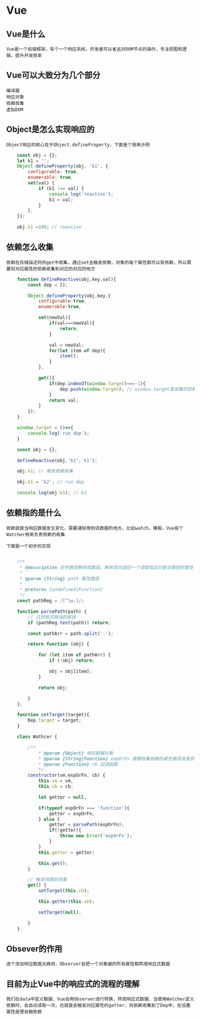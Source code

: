# Vue

## Vue是什么

    Vue是一个前端框架，有个一个响应系统，开发者可以省去对DOM节点的操作，专注视图和逻辑，提升开发效率

## Vue可以大致分为几个部分

    编译器
    响应对象
    依赖收集
    虚拟DOM

## Object是怎么实现响应的

    Object响应的核心在于Object.defineProperty，下面是个简单示例

```javascript
    const obj = {};
    let k1 = '';
    Object.defineProperty(obj, 'k1', {
        configurable: true,
        enumerable: true,
        set(val) {
            if (k1 !== val) {
                console.log('reactive');
                k1 = val;
            }
        },
    });

    obj.k1 =100; // reavtive

```


## 依赖怎么收集

    依赖在存储描述符的get中收集，通过set去触发依赖，对象的每个属性都可以有依赖，所以需要将对应属性的依赖收集到对应的对应的地方


```javascript
    function defineReactive(obj,key,val){
        const dep = [];

        Object.defineProperty(obj,key,{
            configurable:true,
            enumerable:true,

            set(newVal){
                if(val===newVal){
                    return;
                }

                val = newVal;
                for(let item of dep){
                    item();
                }
            },

            get(){
                if(dep.indexOf(window.target)===-1){
                    dep.push(window.target); // window.target是收集的依赖
                }
                return val;
            }
        });
    }

    window.target = ()=>{
        console.log('run dep');
    }

    const obj = {};

    defineReactive(obj,'k1','k1');

    obj.k1; // 触发依赖收集

    obj.k1 = 'k2'; // run dep

    console.log(obj.k1); // k2

```

## 依赖指的是什么

    依赖就是当响应数据发生变化，需要通知用到该数据的地方，比如watch，模板，Vue有个Watcher用来负责依赖的收集

    下面是一个初步的实现

```javascript

    /**
     * @description 将字路径解析成数组，解析成功返回一个读取指定对象该路径的属性
     * 
     * @param {String} path 属性路径
     * 
     * @returns {undefined|Function}
     */
    const pathReg = /[^\w.]/;

    function parsePath(path) {
        // 过滤格式错误的路径
        if (pathReg.test(path)) return;

        const pathArr = path.split('.');

        return function (obj) {

            for (let item of pathArr) {
                if (!obj) return;

                obj = obj[item];
            }

            return obj;

        }
    };

    function setTarget(target){
        Dep.target = target;
    }

    class Wathcer {

        /**
            * @param {Object} 响应数据对象
            * @param {String|Function} expOrFn 需要收集依赖的属性路径或者获取该属性的方法
            * @param {Function} cb 回调函数
            */
        constructor(vm,expOrFn, cb) {
            this.vm = vm,
            this.cb = cb;

            let getter = null;

            if(typeof expOrFn === 'function'){
                getter = expOrFn;
            } else {
                getter = parsePath(expOrFn);
                if(!getter){
                    throw new Error('expOrFn');
                }
            }
            this.getter = getter;

            this.get();
        }

        // 触发依赖的收集
        get() {
            setTarget(this.cb);

            this.getter(this.vm);

            setTarget(null);

        }
    }
```


## Obsever的作用
    逐个添加响应数据太麻烦，Observer会把一个对象被的所有属性都转成响应式数据


## 目前为止Vue中的响应式的流程的理解

    我们在data中定义数据，Vue会用Observer进行转换，转成响应式数据，当使用Watcher定义依赖时，会自动读取一次，也就是会触发对应属性的getter，将依赖收集到了Dep中，在设置属性是便会触依赖